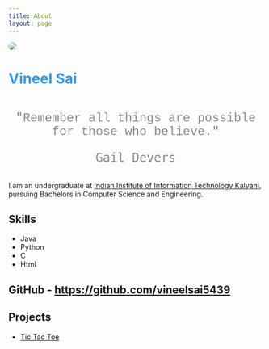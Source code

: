 ```yaml
---
title: About
layout: page
---
```

<img style="text-align: center; border-radius: 100%; max-width: 180px;" src="{{ site.url }}/{{ site.picture }}">
<h1 style="margin-bottom: 3rem; color:#3498db">Vineel Sai</h1>

<h4 align="center" style="opacity: 0.5; font-weight: normal; font-family: 'Consolas', Liberation Mono, Menlo, Courier, monospace; font-size: 1.5rem;">"Remember all things are possible for those who believe."<pre style="border: none;">Gail Devers</pre>
</h4>


<p>I am an undergraduate at <a href="https://iiitkalyani.ac.in">Indian Institute of Information Technology Kalyani</a>, pursuing Bachelors in Computer Science and Engineering.</p>


<h2>Skills</h2>

<ul class="skill-list">
	<li>Java</li>
	<li>Python</li>
	<li>C</li>
        <li>Html</li>
	
</ul>

<h2>GitHub - <a href="https://github.com/vineelsai5439/">https://github.com/vineelsai5439</a> </h2>

<h2>Projects</h2>

<ul>
	<li><a href="https://github.com/vineelsai5439/Tic-Tac-Toe">Tic Tac Toe</a></li>
	
</ul>
